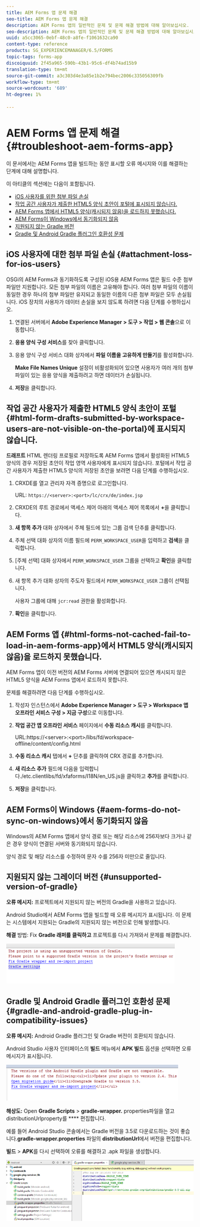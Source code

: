 ```yaml
---
title: AEM Forms 앱 문제 해결
seo-title: AEM Forms 앱 문제 해결
description: AEM Forms 앱의 일반적인 문제 및 문제 해결 방법에 대해 알아보십시오.
seo-description: AEM Forms 앱의 일반적인 문제 및 문제 해결 방법에 대해 알아보십시오.
uuid: a5cc3065-0ebf-48c0-a8fe-f1061632ca90
content-type: reference
products: SG_EXPERIENCEMANAGER/6.5/FORMS
topic-tags: forms-app
discoiquuid: 2f45a965-590b-43b1-95c6-df4b74ad15b9
translation-type: tm+mt
source-git-commit: a3c303d4e3a85e1b2e794bec2006c335056309fb
workflow-type: tm+mt
source-wordcount: '689'
ht-degree: 1%

---
```



# AEM Forms 앱 문제 해결 {#troubleshoot-aem-forms-app}

이 문서에서는 AEM Forms 앱을 빌드하는 동안 표시할 오류 메시지와 이를 해결하는 단계에 대해 설명합니다.

이 아티클의 섹션에는 다음이 포함됩니다.

* [iOS 사용자를 위한 첨부 파일 손실](/help/forms/using/issues-aem-forms-app.md#attachment-loss-for-ios-users)
* [작업 공간 사용자가 제출한 HTML5 양식 초안이 포털에 표시되지 않습니다.](/help/forms/using/issues-aem-forms-app.md#html-form-drafts-submitted-by-workspace-users-are-not-visible-on-the-portal)
* [AEM Forms 앱에서 HTML5 양식(캐시되지 않음)을 로드하지 못했습니다.](/help/forms/using/issues-aem-forms-app.md#html-forms-not-cached-fail-to-load-in-aem-forms-app)
* [AEM Forms이 Windows에서 동기화되지 않음](/help/forms/using/issues-aem-forms-app.md#aem-forms-do-not-sync-on-windows)
* [지원되지 않는 Gradle 버전](/help/forms/using/issues-aem-forms-app.md#unsupported-version-of-gradle)
* [Gradle 및 Android Gradle 플러그인 호환성 문제](/help/forms/using/issues-aem-forms-app.md#gradle-and-android-gradle-plug-in-compatibility-issues)

## iOS 사용자에 대한 첨부 파일 손실 {#attachment-loss-for-ios-users}

OSGi의 AEM Forms과 동기화하도록 구성된 iOS용 AEM Forms 앱은 필드 수준 첨부 파일만 지원합니다. 모든 첨부 파일의 이름은 고유해야 합니다. 여러 첨부 파일의 이름이 동일한 경우 하나의 첨부 파일만 유지되고 동일한 이름의 다른 첨부 파일은 모두 손실됩니다. iOS 장치의 사용자가 데이터 손실을 보지 않도록 하려면 다음 단계를 수행하십시오.

1. 연결된 서버에서 **Adobe Experience Manager > 도구 > 작업 > 웹 콘솔**&#x200B;으로 이동합니다.
1. **응용 양식 구성 서비스**&#x200B;를 찾아 클릭합니다.
1. 응용 양식 구성 서비스 대화 상자에서 **파일 이름을 고유하게 만들기**&#x200B;를 활성화합니다.

   **Make File Names Unique** 설정이 비활성화되어 있으면 사용자가 여러 개의 첨부 파일이 있는 응용 양식을 제출하려고 하면 데이터가 손실됩니다.

1. **저장**&#x200B;을 클릭합니다.

## 작업 공간 사용자가 제출한 HTML5 양식 초안이 포털 {#html-form-drafts-submitted-by-workspace-users-are-not-visible-on-the-portal}에 표시되지 않습니다.

**드래프트** HTML 렌더링 프로필로 저장하도록 AEM Forms 앱에서 활성화된 HTML5 양식의 경우 저장된 초안이 작업 영역 사용자에게 표시되지 않습니다. 포털에서 작업 공간 사용자가 제출한 HTML5 양식의 저장된 초안을 보려면 다음 단계를 수행하십시오.

1. CRXDE를 열고 관리자 자격 증명으로 로그인합니다.

   URL: `https://<server>:<port>/lc/crx/de/index.jsp`

1. CRXDE의 루트 경로에서 액세스 제어 아래의 액세스 제어 목록에서 **+**&#x200B;을 클릭합니다.
1. **새 항목 추가** 대화 상자에서 주체 필드에 있는 그룹 검색 단추를 클릭합니다.
1. 주체 선택 대화 상자의 이름 필드에 `PERM_WORKSPACE_USER`을 입력하고 **검색**&#x200B;을 클릭합니다.
1. [주체 선택] 대화 상자에서 `PERM_WORKSPACE_USER` 그룹을 선택하고 **확인**&#x200B;을 클릭합니다.
1. 새 항목 추가 대화 상자의 주도자 필드에서 `PERM_WORKSPACE_USER` 그룹이 선택됩니다.

   사용자 그룹에 대해 `jcr:read` 권한을 활성화합니다.

1. **확인**&#x200B;을 클릭합니다.

## AEM Forms 앱 {#html-forms-not-cached-fail-to-load-in-aem-forms-app}에서 HTML5 양식(캐시되지 않음)을 로드하지 못했습니다.

AEM Forms 앱이 이전 버전의 AEM Forms 서버에 연결되어 있으면 캐시되지 않은 HTML5 양식을 AEM Forms 앱에서 로드하지 못합니다.

문제를 해결하려면 다음 단계를 수행하십시오.

1. 작성자 인스턴스에서 **Adobe Experience Manager > 도구 > Workspace 앱 오프라인 서비스 구성 > 지금 구성**&#x200B;으로 이동합니다.
1. **작업 공간 앱 오프라인 서비스** 페이지에서 **수동 리소스 캐시**&#x200B;를 클릭합니다.

   URL:https://&lt;server>:&lt;port>/libs/fd/workspace-offline/content/config.html

1. **수동 리소스 캐시** 탭에서 **+** 단추를 클릭하여 CRX 경로를 추가합니다.
1. **새 리소스 추가** 필드에 다음을 입력합니다./etc.clientlibs/fd/xfaforms/I18N/en_US.js을 클릭하고 **추가**&#x200B;를 클릭합니다.
1. **저장**&#x200B;을 클릭합니다.

## AEM Forms이 Windows {#aem-forms-do-not-sync-on-windows}에서 동기화되지 않음

Windows의 AEM Forms 앱에서 양식 경로 또는 해당 리소스에 256자보다 크거나 같은 경우 양식이 연결된 서버와 동기화되지 않습니다.

양식 경로 및 해당 리소스를 수정하여 문자 수를 256자 미만으로 줄입니다.

## 지원되지 않는 그레이더 버전 {#unsupported-version-of-gradle}

**오류 메시지:** 프로젝트에서 지원되지 않는 버전의 Gradle을 사용하고 있습니다.

Android Studio에서 AEM Forms 앱을 빌드할 때 오류 메시지가 표시됩니다. 이 문제는 시스템에서 지원되는 Gradle의 지원되지 않는 버전으로 인해 발생합니다.

**해결** 방법: Fix  **Gradle 래퍼를 클릭하고** 프로젝트를 다시 가져와서 문제를 해결합니다.

![gradle_unsupported_version](assets/gradle_unsupported_version.png)

## Gradle 및 Android Gradle 플러그인 호환성 문제 {#gradle-and-android-gradle-plug-in-compatibility-issues}

**오류 메시지:** Android Gradle 플러그인 및 Gradle 버전이 호환되지 않습니다.

Android Studio 사용자 인터페이스의 **빌드** 메뉴에서 **APK 빌드** 옵션을 선택하면 오류 메시지가 표시됩니다.

![gradile_plugin_compatibility](assets/gradle_plugin_compatibility.png)

**해상도:** Open  **Gradle Scripts** >  **gradle-wrapper.** properties파일을 열고 distributionUrlproperty를  **** 편집합니다.

예를 들어 Android Studio 콘솔에서는 Gradle 버전을 3.5로 다운로드하는 것이 좋습니다.**gradle-wrapper.properties** 파일의 **distributionUrl**&#x200B;에서 버전을 편집합니다.

**빌드** > **APK**&#x200B;를 다시 선택하여 오류를 해결하고 .apk 파일을 생성합니다.

![gradle_wrapper_properties](assets/gradle_wrapper_properties.png)

